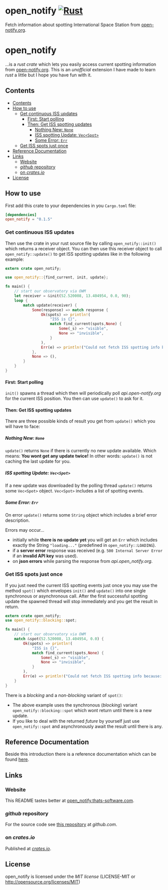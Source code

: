 # open_notify [![Rust](https://github.com/fightling/open_notify/actions/workflows/rust.yml/badge.svg)](https://github.com/fightling/open_notify/actions/workflows/rust.yml)

Fetch information about spotting International Space Station from [open-notify.org](http://open-notify.org).

# open_notify

...is a *rust crate* which lets you easily access current spotting information from [open-notify.org](https://open-notify.org/). This is an *unofficial* extension I have made to learn *rust* a little but I hope you have fun with it.

## Contents

<!-- MDTOC maxdepth:6 firsth1:2 numbering:0 flatten:0 bullets:1 updateOnSave:1 -->

- [Contents](#contents)   
- [How to use](#how-to-use)   
   - [Get continuous ISS updates](#get-continuous-iss-updates)   
      - [First: Start polling](#first-start-polling)   
      - [Then: Get ISS spotting updates](#then-get-iss-spotting-updates)   
         - [Nothing New: `None`](#nothing-new-none)   
         - [ISS spotting Update: `Vec<Spot>`](#iss-spotting-update-vecspot)   
         - [Some Error: `Err`](#some-error-err)   
   - [Get ISS spots just once](#get-iss-spots-just-once)   
- [Reference Documentation](#reference-documentation)   
- [Links](#links)   
   - [Website](#website)   
   - [*github* repository](#github-repository)   
   - [on *crates.io*](#on-cratesio)   
- [License](#license)   

<!-- /MDTOC -->

## How to use

First add this crate to your dependencies in you `Cargo.toml` file:

```toml
[dependencies]
open_notify = "0.1.5"
```

### Get continuous ISS updates

Then use the crate in your rust source file by calling `open_notify::init()` which returns a receiver object.
You can then use this receiver object to call `open_notify::update()` to get ISS spotting updates like in the following example:

```rust
extern crate open_notify;

use open_notify::{find_current, init, update};

fn main() {
    // start our observatory via OWM
    let receiver = &init(52.520008, 13.404954, 0.0, 90);
    loop {
        match update(receiver) {
            Some(response) => match response {
                Ok(spots) => println!(
                    "ISS is {}",
                    match find_current(spots,None) {
                        Some(_s) => "visible",
                        None => "invisible",
                    }
                ),
                Err(e) => println!("Could not fetch ISS spotting info because: {}", e),
            },
            None => (),
        }
    }
}
```

#### First: Start polling

`init()` spawns a thread which then will periodically poll *api.open-notify.org* for the current ISS position.
You then can use `update()` to ask for it.

#### Then: Get ISS spotting updates

There are three possible kinds of result you get from `update()` which you will have to face:

##### Nothing New: `None`

`update()` returns `None` if there is currently no new update available.
Which means: **You wont get any update twice!**
In other words: `update()` is not caching the last update for you.

##### ISS spotting Update: `Vec<Spot>`

If a new update was downloaded by the polling thread `update()` returns some `Vec<Spot>` object.
`Vec<Spot>` includes a list of spotting events.

##### Some Error: `Err`
On error `update()` returns some `String` object which includes a brief error description.

Errors may occur...
- initially while **there is no update yet** you will get an `Err` which includes exactly the String `"loading..."` (predefined in `open_notify::LOADING`).
- if a **server error** response was received (e.g. `500 Internal Server Error` if an **invalid API key** was used).
- on **json errors** while parsing the response from *api.open_notify.org*.

### Get ISS spots just once

If you just need the current ISS spotting events just once you may use the method `spot()` which envelopes `init()` and `update()` into one single synchronous or asynchronous call.
After the first successful spotting update the spawned thread will stop immediately and you get the result in return.

```rust
extern crate open_notify;
use open_notify::blocking::spot;

fn main() {
    // start our observatory via OWM
    match &spot(52.520008, 13.404954, 0.0) {
        Ok(spots) => println!(
            "ISS is {}",
            match find_current(spots,None) {
                Some(_s) => "visible",
                None => "invisible",
            }
        ),
        Err(e) => println!("Could not fetch ISS spotting info because: {}", e),
    }
}
```

There is a *blocking* and a *non-blocking* variant of `spot()`:

- The above example uses the synchronous (*blocking*) variant `open_notify::blocking::spot` which wont return until there is a new update.
- If you like to deal with the returned *future* by yourself just use `open_notify::spot` and asynchronously await the result until there is any.

## Reference Documentation

Beside this introduction there is a reference documentation which can be found [here](https://docs.rs/open_notify).

## Links

### Website

This README tastes better at [open_notify.thats-software.com](https://open_notify.thats-software.com).

### *github* repository

For the source code see [this repository](https://github.com/fightling/open_notify) at *github.com*.

### on *crates.io*

Published at [*crates.io*](https://crates.io/crates/open_notify).

## License

open_notify is licensed under the *MIT license* (LICENSE-MIT or http://opensource.org/licenses/MIT)
